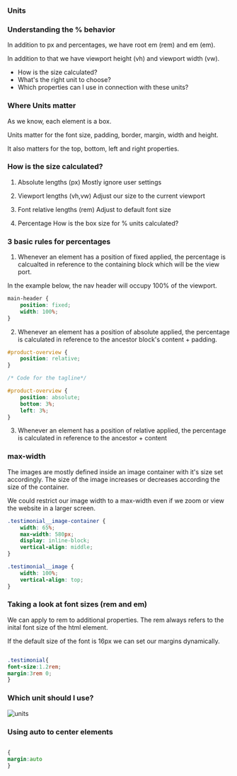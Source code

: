 ### Units

### Understanding the % behavior

In addition to px and percentages, we have
root em (rem) and em (em).

In addition to that we have viewport height (vh) and
viewport width (vw).

- How is the size calculated?
- What's the right unit to choose?
- Which properties can I use in connection with
  these units?

### Where Units matter

As we know, each element is a box.

Units matter for the font size, padding, border, margin, width and height.

It also matters for the top, bottom, left and
right properties.

### How is the size calculated?

1. Absolute lengths (px)
   Mostly ignore user settings

2. Viewport lengths (vh,vw)
   Adjust our size to the current viewport

3. Font relative lengths (rem)
   Adjust to default font size

4. Percentage
   How is the box size for % units calculated?

### 3 basic rules for percentages

1. Whenever an element has a position of fixed applied, the percentage is calcualted in reference to the containing block which will be the view port.

In the example below, the nav header will occupy 100% of the viewport.

```css
main-header {
	position: fixed;
	width: 100%;
}
```

2. Whenever an element has a position of absolute applied, the percentage is calculated in reference to the ancestor block's content + padding.

```css
#product-overview {
	position: relative;
}

/* Code for the tagline*/

#product-overview {
	position: absolute;
	bottom: 3%;
	left: 3%;
}
```

3. Whenever an element has a position of relative applied, the percentage is calculated in reference to the ancestor + content

### max-width

The images are mostly defined inside an image container with it's size set accordingly. The size of the image increases or decreases according the size of the container.

We could restrict our image width to a max-width even if we zoom or view the website in a larger screen.

```css
.testimonial__image-container {
	width: 65%;
	max-width: 580px;
	display: inline-block;
	vertical-align: middle;
}

.testimonial__image {
	width: 100%;
	vertical-align: top;
}
```

### Taking a look at font sizes (rem and em)

We can apply to rem to additional properties.
The rem always refers to the inital font size
of the html element.

If the default size of the font is 16px we can set our margins dynamically.

```css

.testimonial{
font-size:1.2rem;
margin:3rem 0;
}

```

### Which unit should I use?
![units](https://user-images.githubusercontent.com/15992276/59993939-0942bf80-9620-11e9-8da8-240b207cd047.JPG)

### Using auto to center elements

```css

{
margin:auto
}
```






